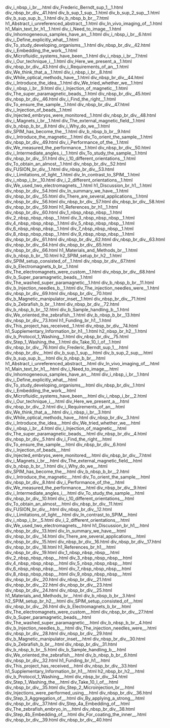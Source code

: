 div_i_nbsp_i_br__.html
div_Frederic_Berndt_sup_1__1.html
div_nbsp_br_div__41.html
div_b_sup_1_sup__1.html
div_b_sup_2_sup__1.html
div_b_sup_sup_b__1.html
div_b_nbsp_b_br__7.html
h1_Abstract_i_unreferenced_abstract__1.html
div_In_vivo_imaging_of__1.html
h1_Main_text_br_h1__1.html
div_i_Need_to_image__1.html
div_Inhomogeneous_samples_have_an__1.html
div_i_nbsp_i_br__6.html
div_i_Define_explicitly_what__1.html
div_To_study_developing_organisms__1.html
div_nbsp_br_div__42.html
div_i_Embedding_the_work__1.html
div_Microfluidic_systems_have_been__1.html
div_i_nbsp_i_br__7.html
div_i_Our_technique_i__1.html
div_Here_we_present_a__1.html
div_nbsp_br_div__43.html
div_i_Requirements_of_an__1.html
div_We_think_that_a__1.html
div_i_nbsp_i_br__8.html
div_While_optical_methods_have__1.html
div_nbsp_br_div__44.html
div_i_Introduce_the_idea__1.html
div_We_tried_whether_we__1.html
div_i_nbsp_i_br__9.html
div_i_Injection_of_magnetic__1.html
div_The_super_paramagnetic_beads__1.html
div_nbsp_br_div__45.html
div_nbsp_br_div__46.html
div_i_Find_the_right__1.html
div_To_ensure_the_sample__1.html
div_nbsp_br_div__47.html
div_i_Injection_of_beads__1.html
div_Injected_embryos_were_monitored__1.html
div_nbsp_br_div__48.html
div_i_Magnets_i_br__1.html
div_The_external_magnetic_field__1.html
div_b_nbsp_b_br__8.html
div_i_Why_do_we__1.html
div_SPIM_has_become_the__1.html
div_b_nbsp_b_br__9.html
div_i_Introduce_the_magnetic__1.html
div_To_orient_the_sample__1.html
div_nbsp_br_div__49.html
div_i_Performance_of_the__1.html
div_We_measured_the_performance__1.html
div_nbsp_br_div__50.html
div_i_Intermediate_angles_i__1.html
div_To_study_the_sample__1.html
div_nbsp_br_div__51.html
div_i_10_different_orientations__1.html
div_To_obtain_an_almost__1.html
div_nbsp_br_div__52.html
div_FUSION_br_div__1.html
div_nbsp_br_div__53.html
div_i_Limitations_of_light__1.html
div_In_contrast_to_SPIM__1.html
div_i_nbsp_i_br__10.html
div_i_2_different_orientations__1.html
div_We_used_two_electromagnets__1.html
h1_Discussion_br_h1__1.html
div_nbsp_br_div__54.html
div_In_summary_we_have__1.html
div_nbsp_br_div__55.html
div_There_are_several_applications__1.html
div_nbsp_br_div__56.html
div_nbsp_br_div__57.html
div_nbsp_br_div__58.html
div_nbsp_br_div__59.html
h1_References_br_h1__1.html
div_nbsp_br_div__60.html
div_1_nbsp_nbsp_nbsp__1.html
div_2_nbsp_nbsp_nbsp__1.html
div_3_nbsp_nbsp_nbsp__1.html
div_4_nbsp_nbsp_nbsp__1.html
div_5_nbsp_nbsp_nbsp__1.html
div_6_nbsp_nbsp_nbsp__1.html
div_7_nbsp_nbsp_nbsp__1.html
div_8_nbsp_nbsp_nbsp__1.html
div_9_nbsp_nbsp_nbsp__1.html
div_nbsp_br_div__61.html
div_nbsp_br_div__62.html
div_nbsp_br_div__63.html
div_nbsp_br_div__64.html
div_nbsp_br_div__65.html
div_nbsp_br_div__66.html
h1_Materials_and_Methods_br__1.html
div_b_nbsp_b_br__10.html
h2_SPIM_setup_br_h2__1.html
div_SPIM_setup_consisted_of__1.html
div_nbsp_br_div__67.html
div_b_Electromagnets_b_br__1.html
div_The_electromagnets_were_custom__1.html
div_nbsp_br_div__68.html
div_b_Super_paramagnetic_beads__1.html
div_The_washed_super_paramagnetic__1.html
div_b_nbsp_b_br__11.html
div_b_Injection_needles_b__1.html
div_The_injection_needles_were__1.html
div_nbsp_br_div__69.html
div_nbsp_br_div__70.html
div_b_Magnetic_manipulator_inset__1.html
div_nbsp_br_div__71.html
div_b_Zebrafish_b_br__1.html
div_nbsp_br_div__72.html
div_b_nbsp_b_br__12.html
div_b_Sample_handling_b__1.html
div_We_oriented_the_zebrafish__1.html
div_b_nbsp_b_br__13.html
div_nbsp_br_div__73.html
h1_Funding_br_h1__1.html
div_This_project_has_received__1.html
div_nbsp_br_div__74.html
h1_Supplementary_Information_br_h1__1.html
h2_nbsp_br_h2__1.html
div_b_Protocol_1_Washing__1.html
div_nbsp_br_div__75.html
div_Step_1_Washing_the__1.html
div_Take_10_l_of__1.html
div_nbsp_br_div__76.html
div_Frederic_Berndt_sup_1__.html
div_nbsp_br_div__.html
div_b_sup_1_sup__.html
div_b_sup_2_sup__.html
div_b_sup_sup_b__.html
div_b_nbsp_b_br__.html
h1_Abstract_i_unreferenced_abstract__.html
div_In_vivo_imaging_of__.html
h1_Main_text_br_h1__.html
div_i_Need_to_image__.html
div_Inhomogeneous_samples_have_an__.html
div_i_nbsp_i_br__1.html
div_i_Define_explicitly_what__.html
div_To_study_developing_organisms__.html
div_nbsp_br_div__1.html
div_i_Embedding_the_work__.html
div_Microfluidic_systems_have_been__.html
div_i_nbsp_i_br__2.html
div_i_Our_technique_i__.html
div_Here_we_present_a__.html
div_nbsp_br_div__2.html
div_i_Requirements_of_an__.html
div_We_think_that_a__.html
div_i_nbsp_i_br__3.html
div_While_optical_methods_have__.html
div_nbsp_br_div__3.html
div_i_Introduce_the_idea__.html
div_We_tried_whether_we__.html
div_i_nbsp_i_br__4.html
div_i_Injection_of_magnetic__.html
div_The_super_paramagnetic_beads__.html
div_nbsp_br_div__4.html
div_nbsp_br_div__5.html
div_i_Find_the_right__.html
div_To_ensure_the_sample__.html
div_nbsp_br_div__6.html
div_i_Injection_of_beads__.html
div_Injected_embryos_were_monitored__.html
div_nbsp_br_div__7.html
div_i_Magnets_i_br__.html
div_The_external_magnetic_field__.html
div_b_nbsp_b_br__1.html
div_i_Why_do_we__.html
div_SPIM_has_become_the__.html
div_b_nbsp_b_br__2.html
div_i_Introduce_the_magnetic__.html
div_To_orient_the_sample__.html
div_nbsp_br_div__8.html
div_i_Performance_of_the__.html
div_We_measured_the_performance__.html
div_nbsp_br_div__9.html
div_i_Intermediate_angles_i__.html
div_To_study_the_sample__.html
div_nbsp_br_div__10.html
div_i_10_different_orientations__.html
div_To_obtain_an_almost__.html
div_nbsp_br_div__11.html
div_FUSION_br_div__.html
div_nbsp_br_div__12.html
div_i_Limitations_of_light__.html
div_In_contrast_to_SPIM__.html
div_i_nbsp_i_br__5.html
div_i_2_different_orientations__.html
div_We_used_two_electromagnets__.html
h1_Discussion_br_h1__.html
div_nbsp_br_div__13.html
div_In_summary_we_have__.html
div_nbsp_br_div__14.html
div_There_are_several_applications__.html
div_nbsp_br_div__15.html
div_nbsp_br_div__16.html
div_nbsp_br_div__17.html
div_nbsp_br_div__18.html
h1_References_br_h1__.html
div_nbsp_br_div__19.html
div_1_nbsp_nbsp_nbsp__.html
div_2_nbsp_nbsp_nbsp__.html
div_3_nbsp_nbsp_nbsp__.html
div_4_nbsp_nbsp_nbsp__.html
div_5_nbsp_nbsp_nbsp__.html
div_6_nbsp_nbsp_nbsp__.html
div_7_nbsp_nbsp_nbsp__.html
div_8_nbsp_nbsp_nbsp__.html
div_9_nbsp_nbsp_nbsp__.html
div_nbsp_br_div__20.html
div_nbsp_br_div__21.html
div_nbsp_br_div__22.html
div_nbsp_br_div__23.html
div_nbsp_br_div__24.html
div_nbsp_br_div__25.html
h1_Materials_and_Methods_br__.html
div_b_nbsp_b_br__3.html
h2_SPIM_setup_br_h2__.html
div_SPIM_setup_consisted_of__.html
div_nbsp_br_div__26.html
div_b_Electromagnets_b_br__.html
div_The_electromagnets_were_custom__.html
div_nbsp_br_div__27.html
div_b_Super_paramagnetic_beads__.html
div_The_washed_super_paramagnetic__.html
div_b_nbsp_b_br__4.html
div_b_Injection_needles_b__.html
div_The_injection_needles_were__.html
div_nbsp_br_div__28.html
div_nbsp_br_div__29.html
div_b_Magnetic_manipulator_inset__.html
div_nbsp_br_div__30.html
div_b_Zebrafish_b_br__.html
div_nbsp_br_div__31.html
div_b_nbsp_b_br__5.html
div_b_Sample_handling_b__.html
div_We_oriented_the_zebrafish__.html
div_b_nbsp_b_br__6.html
div_nbsp_br_div__32.html
h1_Funding_br_h1__.html
div_This_project_has_received__.html
div_nbsp_br_div__33.html
h1_Supplementary_Information_br_h1__.html
h2_nbsp_br_h2__.html
div_b_Protocol_1_Washing__.html
div_nbsp_br_div__34.html
div_Step_1_Washing_the__.html
div_Take_10_l_of__.html
div_nbsp_br_div__35.html
div_Step_2_Microinjection_br__.html
div_Injections_were_performed_using__.html
div_nbsp_br_div__36.html
div_Step_3_Aggregation_of__.html
div_By_applying_a_strong__.html
div_nbsp_br_div__37.html
div_Step_4a_Embedding_of__.html
div_The_zebrafish_embryo_in__.html
div_nbsp_br_div__38.html
div_Step_4b_Embedding_of__.html
div_For_coating_the_inner__.html
div_nbsp_br_div__39.html
div_nbsp_br_div__40.html
